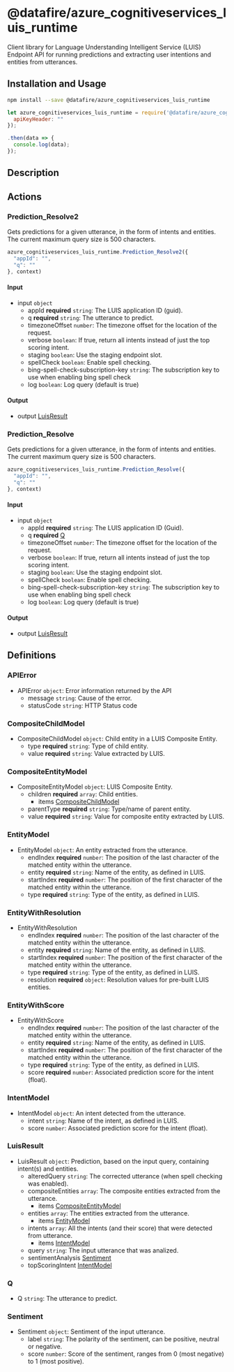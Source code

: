 # @datafire/azure_cognitiveservices_luis_runtime

Client library for Language Understanding Intelligent Service (LUIS) Endpoint API for running predictions and extracting user intentions and entities from utterances.

## Installation and Usage
```bash
npm install --save @datafire/azure_cognitiveservices_luis_runtime
```
```js
let azure_cognitiveservices_luis_runtime = require('@datafire/azure_cognitiveservices_luis_runtime').create({
  apiKeyHeader: ""
});

.then(data => {
  console.log(data);
});
```

## Description



## Actions

### Prediction_Resolve2
Gets predictions for a given utterance, in the form of intents and entities. The current maximum query size is 500 characters.


```js
azure_cognitiveservices_luis_runtime.Prediction_Resolve2({
  "appId": "",
  "q": ""
}, context)
```

#### Input
* input `object`
  * appId **required** `string`: The LUIS application ID (guid).
  * q **required** `string`: The utterance to predict.
  * timezoneOffset `number`: The timezone offset for the location of the request.
  * verbose `boolean`: If true, return all intents instead of just the top scoring intent.
  * staging `boolean`: Use the staging endpoint slot.
  * spellCheck `boolean`: Enable spell checking.
  * bing-spell-check-subscription-key `string`: The subscription key to use when enabling bing spell check
  * log `boolean`: Log query (default is true)

#### Output
* output [LuisResult](#luisresult)

### Prediction_Resolve
Gets predictions for a given utterance, in the form of intents and entities. The current maximum query size is 500 characters.


```js
azure_cognitiveservices_luis_runtime.Prediction_Resolve({
  "appId": "",
  "q": ""
}, context)
```

#### Input
* input `object`
  * appId **required** `string`: The LUIS application ID (Guid).
  * q **required** [Q](#q)
  * timezoneOffset `number`: The timezone offset for the location of the request.
  * verbose `boolean`: If true, return all intents instead of just the top scoring intent.
  * staging `boolean`: Use the staging endpoint slot.
  * spellCheck `boolean`: Enable spell checking.
  * bing-spell-check-subscription-key `string`: The subscription key to use when enabling bing spell check
  * log `boolean`: Log query (default is true)

#### Output
* output [LuisResult](#luisresult)



## Definitions

### APIError
* APIError `object`: Error information returned by the API
  * message `string`: Cause of the error.
  * statusCode `string`: HTTP Status code

### CompositeChildModel
* CompositeChildModel `object`: Child entity in a LUIS Composite Entity.
  * type **required** `string`: Type of child entity.
  * value **required** `string`: Value extracted by LUIS.

### CompositeEntityModel
* CompositeEntityModel `object`: LUIS Composite Entity.
  * children **required** `array`: Child entities.
    * items [CompositeChildModel](#compositechildmodel)
  * parentType **required** `string`: Type/name of parent entity.
  * value **required** `string`: Value for composite entity extracted by LUIS.

### EntityModel
* EntityModel `object`: An entity extracted from the utterance.
  * endIndex **required** `number`: The position of the last character of the matched entity within the utterance.
  * entity **required** `string`: Name of the entity, as defined in LUIS.
  * startIndex **required** `number`: The position of the first character of the matched entity within the utterance.
  * type **required** `string`: Type of the entity, as defined in LUIS.

### EntityWithResolution
* EntityWithResolution
  * endIndex **required** `number`: The position of the last character of the matched entity within the utterance.
  * entity **required** `string`: Name of the entity, as defined in LUIS.
  * startIndex **required** `number`: The position of the first character of the matched entity within the utterance.
  * type **required** `string`: Type of the entity, as defined in LUIS.
  * resolution **required** `object`: Resolution values for pre-built LUIS entities.

### EntityWithScore
* EntityWithScore
  * endIndex **required** `number`: The position of the last character of the matched entity within the utterance.
  * entity **required** `string`: Name of the entity, as defined in LUIS.
  * startIndex **required** `number`: The position of the first character of the matched entity within the utterance.
  * type **required** `string`: Type of the entity, as defined in LUIS.
  * score **required** `number`: Associated prediction score for the intent (float).

### IntentModel
* IntentModel `object`: An intent detected from the utterance.
  * intent `string`: Name of the intent, as defined in LUIS.
  * score `number`: Associated prediction score for the intent (float).

### LuisResult
* LuisResult `object`: Prediction, based on the input query, containing intent(s) and entities.
  * alteredQuery `string`: The corrected utterance (when spell checking was enabled).
  * compositeEntities `array`: The composite entities extracted from the utterance.
    * items [CompositeEntityModel](#compositeentitymodel)
  * entities `array`: The entities extracted from the utterance.
    * items [EntityModel](#entitymodel)
  * intents `array`: All the intents (and their score) that were detected from utterance.
    * items [IntentModel](#intentmodel)
  * query `string`: The input utterance that was analized.
  * sentimentAnalysis [Sentiment](#sentiment)
  * topScoringIntent [IntentModel](#intentmodel)

### Q
* Q `string`: The utterance to predict.

### Sentiment
* Sentiment `object`: Sentiment of the input utterance.
  * label `string`: The polarity of the sentiment, can be positive, neutral or negative.
  * score `number`: Score of the sentiment, ranges from 0 (most negative) to 1 (most positive).


